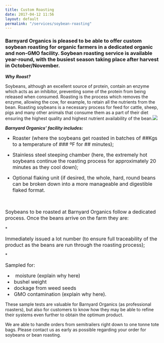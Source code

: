```yaml
---
title: Custom Roasting
date: 2017-04-12 11:56
layout: default
permalink: "/services/soybean-roasting"
---
```



### Barnyard Organics is pleased to be able to offer custom soybean roasting for organic farmers in a dedicated organic and non-GMO facility.  Soybean roasting service is available year-round, with the busiest season taking place after harvest in October/November.

***Why Roast?***

Soybeans, although an excellent source of protein, contain an enzyme which acts as an inhibitor, preventing some of the protein from being released when consumed.  Roasting is the process which removes the enzyme, allowing the cow, for example, to retain all the nutrients from the bean.  Roasting soybeans is a necessary process for feed for cattle, sheep, pigs and many other animals that consume them as a part of their diet ensuring the highest quality and highest nutrient availability of the bean.![](/barnyard-organics/images/soybeans-and-sol-SMALL-1.JPG)

***Barnyard Organics’ facility includes:***

<span style="font-size: 1rem;"></span>
* <span style="font-size: 1rem;">Roaster (where the soybeans get roasted in batches of ##Kgs to a temperature of ### ºF for ## minutes);</span>
* <span style="font-size: 1rem;">Stainless steel steeping chamber (here, the extremely hot soybeans continue the roasting process for approximately 20 minutes as they cool down);</span>
* <span style="font-size: 1rem;">Optional flaking unit (if desired, the whole, hard, round beans can be broken down into a more manageable and digestible flaked format.</span>
  
  <span style="font-size: 1rem;">&nbsp;</span>
<p style="font-size: 1rem;"><span style="font-size: 1rem;">Soybeans to be roasted at Barnyard Organics follow a dedicated process.  Once the beans arrive on the farm they are:</span></p>
* <p><span style="font-size: 1rem;">Immediately issued a lot number (to ensure full traceability of the product as the beans are run through the roasting process);</span></p>
* <p><span style="font-size: 1rem;">Sampled for:</span></p>
  
  * <span style="font-size: 1rem;">&nbsp;&nbsp;moisture (explain why here)</span>
  * <span style="font-size: 1rem;">&nbsp;bushel weight</span>
  * <span style="font-size: 1rem;">&nbsp;dockage from weed seeds</span>
  * <span style="font-size: 1rem;">&nbsp;GMO contamination (explain why here).</span>

These sample tests are valuable for Barnyard Organics (as professional roasters), but also for customers to know how they may be able to refine their systems even further to obtain the optimum product.

We are able to handle orders from semitrailers right down to one tonne tote bags.  Please contact us as early as possible regarding your order for soybeans or bean roasting.





